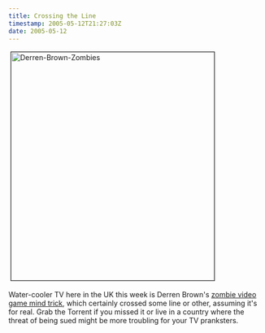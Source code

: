 ```yaml
---
title: Crossing the Line
timestamp: 2005-05-12T21:27:03Z
date: 2005-05-12
---
```


<p>
<img src="http://blog.whatfettle.com/derren-brown-zombies.jpg" height="450" width="400" border="1" hspace="4" vspace="4" alt="Derren-Brown-Zombies" />
</p><p>
Water-cooler TV here in the UK this week is Derren Brown's <a href="http://observer.guardian.co.uk/review/story/0,6903,1478902,00.html">zombie video game mind trick</a>, which certainly crossed some line or other, assuming it's for real. Grab the Torrent if you missed it or live in a country where the threat of being sued might be more troubling for your TV pranksters.
</p>